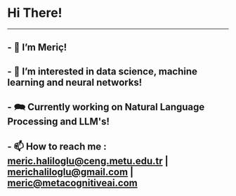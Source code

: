 # Hi There!
---------------------------------------------------------
## - 👋 I’m Meriç!
## - 👀 I’m interested in data science, machine learning and neural networks!
## - 🗪 Currently working on Natural Language Processing and LLM's!
## - 📫 How to reach me : meric.haliloglu@ceng.metu.edu.tr | merichaliloglu@gmail.com | meric@metacognitiveai.com

<!---
feladorhet/feladorhet is a ✨ special ✨ repository because its `README.md` (this file) appears on your GitHub profile.
You can click the Preview link to take a look at your changes.
--->
